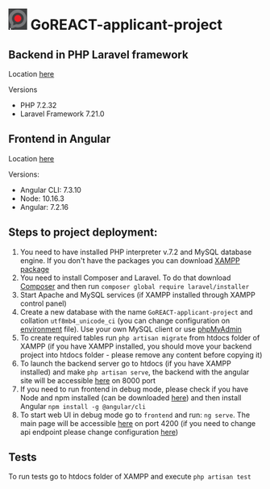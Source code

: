 # ![goreact.png](goreact.png)  GoREACT-applicant-project

## Backend in PHP Laravel framework

Location [here](backend)

Versions
* PHP 7.2.32
* Laravel Framework 7.21.0

## Frontend in Angular

Location [here](frontend)

Versions:
* Angular CLI: 7.3.10
* Node: 10.16.3
* Angular: 7.2.16

## Steps to project deployment:
1) You need to have installed PHP interpreter v.7.2 and MySQL database engine. If you don't have the packages you can download [XAMPP package](https://www.apachefriends.org/download.html)
2) You need to install Composer and Laravel. To do that download [Composer](https://getcomposer.org/download/) and then run `composer global require laravel/installer`
3) Start Apache and MySQL services (if XAMPP installed through XAMPP control panel)
4) Create a new database with the name `GoREACT-applicant-project` and collation `utf8mb4_unicode_ci` (you can change configuration on [environment](backend/.env#L10) file). Use your own MySQL client or use [phpMyAdmin](http://localhost/phpmyadmin/)
5) To create required tables run `php artisan migrate` from htdocs folder of XAMPP (if you have XAMPP installed, you should move your backend project into htdocs folder - please remove any content before copying it)
6) To launch the backend server go to htdocs (if you have XAMPP installed) and make `php artisan serve`, the backend with the angular site will be accessible [here](http://localhost:8000/) on 8000 port
7) If you need to run frontend in debug mode, please check if you have Node and npm installed (can be downloaded [here](https://nodejs.org/en/)) and then install Angular `npm install -g @angular/cli`
8) To start web UI in debug mode go to `frontend` and run: `ng serve`. The main page will be accessible [here](http://localhost:4200) on port 4200 (if you need to change api endpoint please change configuration [here](frontend/src/environments/environment.ts#L7))

## Tests
To run tests go to htdocs folder of XAMPP and execute `php artisan test`